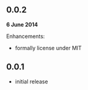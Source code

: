 ## 0.0.2

**6 June 2014**

Enhancements:

* formally license under MIT

## 0.0.1

* initial release
